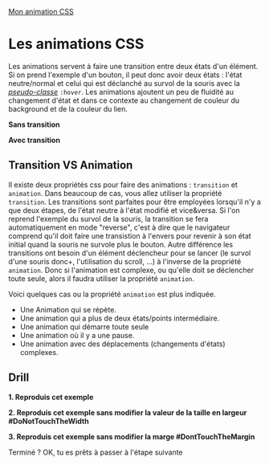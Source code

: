 [Mon animation CSS](https://mmarinom.github.io/CSSanimation-drill/)

# Les animations CSS

Les animations servent à faire une transition entre deux états d'un élément. Si on prend l'exemple d'un bouton, il peut donc avoir deux états : l'état neutre/normal et celui qui est déclanché au survol de la souris  avec la *[pseudo-classe](https://developer.mozilla.org/fr/docs/Web/CSS/Pseudo-classes)* ``:hover``. Les animations ajoutent un peu de fluidité au changement d'état et dans ce contexte au changement de couleur du background et de la couleur du lien.

**Sans transition**  


**Avec transition**  



## Transition VS Animation
Il existe deux propriétés css pour faire des animations : ``transition`` et ``animation``.
Dans beaucoup de cas, vous allez utiliser la propriété ``transition``. Les transitions sont parfaites pour être employées lorsqu'il n'y a que deux étapes, de l'état neutre à l'état modifié et vice&versa. Si l'on reprend l'exemple du survol de la souris, la transition se fera automatiquement en mode "reverse", c'est à dire que le navigateur comprend qu'il doit faire une transistion à l'envers pour revenir à son état initial quand la souris ne survole plus le bouton. Autre différence les transitions ont besoin d'un élément déclencheur pour se lancer (le survol d'une souris donc+, l'utilisation du scroll, ...) à l'inverse de la propriété ``animation``. Donc si l'animation est complexe, ou qu'elle doit se déclencher toute seule, alors il faudra utiliser la propriété ``animation``. 

Voici quelques cas ou la propriété ``animation`` est plus indiquée. 
- Une Animation qui se répète.
- Une animation qui a plus de deux états/points intermédiaire. 
- Une animation qui démarre toute seule 
- Une animation où il y a une pause.
- Une animation avec des déplacements (changements d'états) complexes.


 ## Drill 

 **1. Reproduis cet exemple**  
  

 **2. Reproduis cet exemple sans modifier la valeur de la taille en largeur #DoNotTouchTheWidth**
 

 **3. Reproduis cet exemple sans modifier la marge #DontTouchTheMargin**
 


 Terminé ? OK, tu es prêts à passer à l'étape suivante
